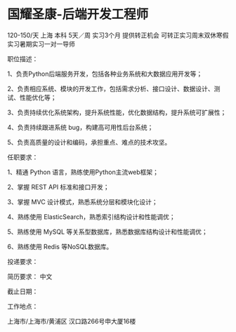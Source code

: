# 国耀圣康-后端开发工程师

120-150/天 上海 本科 5天／周 实习3个月 提供转正机会
可转正实习周末双休寒假实习暑期实习一对一导师

职位描述：

 1、负责Python后端服务开发，包括各种业务系统和大数据应用开发等；

 2、负责相应系统、模块的开发工作，包括需求分析、接口设计、数据设计、测试、性能优化等；

 3、负责持续优化系统架构，提升系统性能，优化数据结构，提升系统可扩展性；

 4、负责持续跟进系统 bug，构建高可用性后台系统；

 5、负责高质量的设计和编码，承担重点、难点的技术攻坚。 

任职要求： 

1、精通 Python 语言，熟练使用Python主流web框架； 

2、掌握 REST API 标准和接口开发； 

3、掌握 MVC 设计模式，熟悉系统分层和模块化设计； 

4、熟练使用 ElasticSearch，熟悉索引结构设计和性能调优； 

5、熟练使用 MySQL 等关系型数据库，熟悉数据库结构设计和性能调优； 

6、熟练使用 Redis 等NoSQL数据库。

投递要求：

简历要求： 中文

截止日期：

工作地点：

上海市/上海市/黄浦区 汉口路266号申大厦16楼

